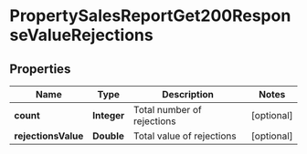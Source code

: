 

# PropertySalesReportGet200ResponseValueRejections


## Properties

| Name | Type | Description | Notes |
|------------ | ------------- | ------------- | -------------|
|**count** | **Integer** | Total number of rejections |  [optional] |
|**rejectionsValue** | **Double** | Total value of rejections |  [optional] |




